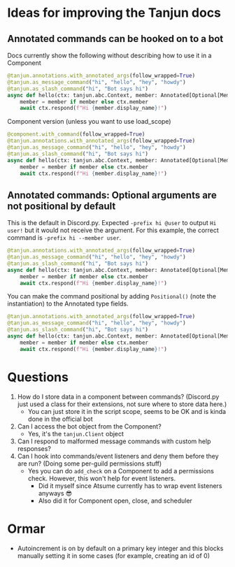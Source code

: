 # Ideas for improving the Tanjun docs

## Annotated commands can be hooked on to a bot

Docs currently show the following without describing how to use it in a Component

```python
@tanjun.annotations.with_annotated_args(follow_wrapped=True)
@tanjun.as_message_command("hi", "hello", "hey", "howdy")
@tanjun.as_slash_command("hi", "Bot says hi")
async def hello(ctx: tanjun.abc.Context, member: Annotated[Optional[Member], "The user to say hi to.", Positional()] = None):
    member = member if member else ctx.member
    await ctx.respond(f"Hi {member.display_name}!")
```

Component version (unless you want to use load_scope)

```python
@component.with_command(follow_wrapped=True)
@tanjun.annotations.with_annotated_args(follow_wrapped=True)
@tanjun.as_message_command("hi", "hello", "hey", "howdy")
@tanjun.as_slash_command("hi", "Bot says hi")
async def hello(ctx: tanjun.abc.Context, member: Annotated[Optional[Member], "The user to say hi to.", Positional()] = None):
    member = member if member else ctx.member
    await ctx.respond(f"Hi {member.display_name}!")
```


## Annotated commands: Optional arguments are not positional by default

This is the default in Discord.py. Expected `-prefix hi @user` to output `Hi user!` but it would
not receive the argument. For this example, the correct command is `-prefix hi --member user`.

```python
@tanjun.annotations.with_annotated_args(follow_wrapped=True)
@tanjun.as_message_command("hi", "hello", "hey", "howdy")
@tanjun.as_slash_command("hi", "Bot says hi")
async def hello(ctx: tanjun.abc.Context, member: Annotated[Optional[Member], "The user to say hi to."] = None):
    member = member if member else ctx.member
    await ctx.respond(f"Hi {member.display_name}!")
```

You can make the command positional by adding `Positional()` (note the instantiation) to the Annotated type fields.

```python
@tanjun.annotations.with_annotated_args(follow_wrapped=True)
@tanjun.as_message_command("hi", "hello", "hey", "howdy")
@tanjun.as_slash_command("hi", "Bot says hi")
async def hello(ctx: tanjun.abc.Context, member: Annotated[Optional[Member], "The user to say hi to.", Positional()] = None):
    member = member if member else ctx.member
    await ctx.respond(f"Hi {member.display_name}!")
```


# Questions

1. How do I store data in a component between commands? (Discord.py just used a class for their extensions, not
sure where to store data here.)
   - You can just store it in the script scope, seems to be OK and is kinda done in the official bot
2. Can I access the bot object from the Component?
   - Yes, it's the `tanjun.Client` object
3. Can I respond to malformed message commands with custom help responses?
4. Can I hook into commands/event listeners and deny them before they are run? (Doing some per-guild permissions stuff)
    - Yes you can do `add_check` on a Component to add a permissions check. However,
   this won't help for event listeners.
      - Did it myself since Atsume currently has to wrap event listeners anyways 😎
      - Also did it for Component open, close, and scheduler


# Ormar

- Autoincrement is on by default on a primary key integer and this blocks manually setting
it in some cases (for example, creating an id of 0)
